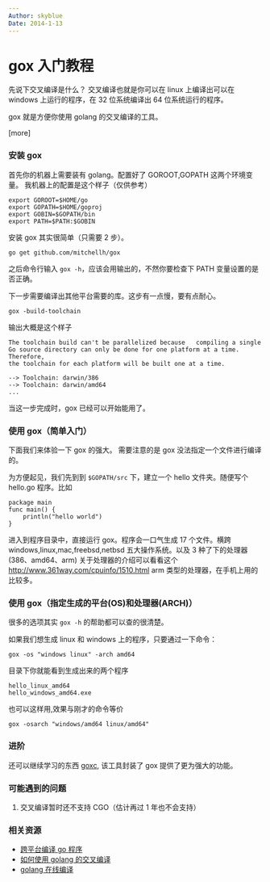 ```yaml
---
Author: skyblue
Date: 2014-1-13
---
```


# gox 入门教程

先说下交叉编译是什么？
交叉编译也就是你可以在 linux 上编译出可以在 windows 上运行的程序，在 32 位系统编译出 64 位系统运行的程序。

gox 就是方便你使用 golang 的交叉编译的工具。

[more]

### 安装 gox

首先你的机器上需要装有 golang。配置好了 GOROOT,GOPATH 这两个环境变量。
我机器上的配置是这个样子（仅供参考）

	export GOROOT=$HOME/go
	export GOPATH=$HOME/goproj
	export GOBIN=$GOPATH/bin
	export PATH=$PATH:$GOBIN

安装 gox 其实很简单（只需要 2 步）。

	go get github.com/mitchellh/gox
	
之后命令行输入 `gox -h`，应该会用输出的，不然你要检查下 PATH 变量设置的是否正确。

下一步需要编译出其他平台需要的库。这步有一点慢，要有点耐心。

	gox -build-toolchain

输出大概是这个样子

	The toolchain build can't be parallelized because 	compiling a single
	Go source directory can only be done for one platform at a time. Therefore,
	the toolchain for each platform will be built one at a time.

	--> Toolchain: darwin/386
	--> Toolchain: darwin/amd64
	...


当这一步完成时，gox 已经可以开始能用了。

### 使用 gox（简单入门）

下面我们来体验一下 gox 的强大。
需要注意的是 gox 没法指定一个文件进行编译的。

为方便起见，我们先到到 `$GOPATH/src` 下，建立一个 hello 文件夹。随便写个 hello.go 程序。比如

	package main
	func main() {
		println("hello world")
	}

进入到程序目录中，直接运行 gox。程序会一口气生成 17 个文件。横跨 windows,linux,mac,freebsd,netbsd 五大操作系统。以及 3 种了下的处理器(386、amd64、arm)
关于处理器的介绍可以看看这个 <http://www.361way.com/cpuinfo/1510.html>
arm 类型的处理器，在手机上用的比较多。

### 使用 gox（指定生成的平台(OS)和处理器(ARCH)）

很多的选项其实 `gox -h` 的帮助都可以查的很清楚。

如果我们想生成 linux 和 windows 上的程序，只要通过一下命令：

	gox -os "windows linux" -arch amd64

目录下你就能看到生成出来的两个程序
	
	hello_linux_amd64
	hello_windows_amd64.exe

也可以这样用,效果与刚才的命令等价

	gox -osarch "windows/amd64 linux/amd64"
	
### 进阶

还可以继续学习的东西 [goxc](https://github.com/laher/goxc), 该工具封装了 gox 提供了更为强大的功能。

### 可能遇到的问题

1. 交叉编译暂时还不支持 CGO（估计再过 1 年也不会支持）

### 相关资源

* [跨平台编译 go 程序](http://studygolang.com/topics/21)
* [如何使用 golang 的交叉编译](http://www.cnblogs.com/ghj1976/archive/2013/04/19/3030703.html)
* [golang 在线编译](http://build.golangtc.com)
